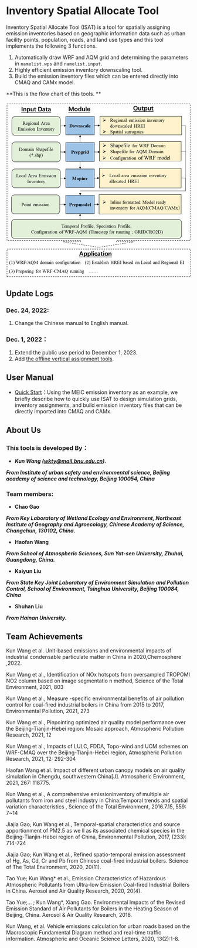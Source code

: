 # Inventory Spatial Allocate Tool 

Inventory Spatial Allocate Tool (ISAT) is a tool for spatially assigning emission inventories based on geographic information data such as urban facility points, population, roads, and land use types and this tool implements the following 3 functions.

1. Automatically draw WRF and AQM grid and determining the parameters in  `namelist.wps` and `namelist.input`.
2. Highly efficient emission inventory downscaling tool.
3. Build the emission inventory files which can be entered directly into CMAQ and CAMx model.

**This is the flow chart of this tools. **

<img src="Doc/fig/流程图.png" alt="流程图" style="zoom:67%;" />

## Update Logs

### Dec. 24, 2022:

1. Change the Chinese manual to English manual.

### Dec. 1, 2022：

1. Extend the public use period to December 1, 2023.
2. Add [the offline vertical assignment tools](cmaqprofile).

## User Manual

* [Quick Start](./Doc/Quick_start.md)：Using the MEIC emission inventory as an example, we briefly describe how to quickly use ISAT to design simulation grids, inventory assignments, and build emission inventory files that can be directly imported into CMAQ and CAMx.

## About Us

### **This tools is developed By**：

* ***Kun Wang (wkty@mail.bnu.edu.cn).***

***From Institute of urban safety and environmental science, Beijing academy of science and technology, Beijing 100054, China***

### **Team members**:

* **Chao Gao**

***From Key Laboratory of Wetland Ecology and Environment, Northeast Institute of Geography and Agroecology, Chinese Academy of Science, Changchun, 130102, China.***

* **Haofan Wang**

***From School of Atmospheric Sciences, Sun Yat-sen University, Zhuhai, Guangdong, China.***

* **Kaiyun Liu**

***From State Key Joint Laboratory of Environment Simulation and Pollution Control, School of Environment, Tsinghua University, Beijing 100084, China***

* **Shuhan Liu**

***From Hainan University.***

## Team Achievements

Kun Wang et al. Unit-based emissions and environmental impacts of industrial condensable particulate matter in China in 2020,Chemosphere ,2022.

Kun Wang et al., Identification of NOx hotspots from oversampled TROPOMI NO2 column based on image segmentatio n method, Science of the Total Environment, 2021, 803

Kun Wang et al., Measure -specific environmental benefits of air pollution control for coal-fired industrial boilers in China from 2015 to 2017, Environmental Pollution, 2021, 273 

Kun Wang et al., Pinpointing optimized air quality model performance over the Beijing-Tianjin-Hebei region: Mosaic approach, Atmospheric Pollution Research, 2021, 12 

Kun Wang et al., Impacts of LULC, FDDA, Topo-wind and UCM schemes on WRF-CMAQ over the Beijing-Tianjin-Hebei region, Atmospheric Pollution Research, 2021, 12: 292-304

Haofan Wang  et al. Impact of different urban canopy models on air quality simulation in Chengdu, southwestern China[J]. Atmospheric Environment, 2021, 267: 118775.

Kun Wang et al., A comprehensive emissioninventory of multiple air pollutants from iron and steel industry in China:Temporal trends and spatial variation characteristics , Science of the Total Environment, 2016.7.15, 559: 7~14 

Jiajia Gao; Kun Wang et al., Temporal-spatial characteristics and source apportionment of PM2.5 as we ll as its associated chemical species in the Beijing-Tianjin-Hebei region of China, Environmental Pollution, 2017, (233): 714-724 

 Jiajia Gao; Kun Wang et al., Refined spatio-temporal emission assessment of Hg, As, Cd, Cr and Pb from Chinese coal-fired industrial boilers. Science of The Total Environment, 2020, 20(11).

Tao Yue; Kun Wang* et al., Emission Characteristics of Hazardous Atmospheric Pollutants from Ultra-low Emission Coal-fired Industrial Boilers in China. Aerosol and Air Quality Research, 2020, 20(4).

Tao Yue;... ; Kun Wang*, Xiang Gao. Environmental Impacts of the Revised Emission Standard of Air Pollutants for Boilers in the Heating Season of Beijing, China. Aerosol & Air Quality Research, 2018.  

Kun Wang, et al. Vehicle emissions calculation for urban roads based on the Macroscopic Fundamental Diagram method and real-time traffic information. Atmospheric and Oceanic Science Letters, 2020, 13(2):1-8.
